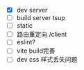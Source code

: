 - [X] dev server
- [ ] build server tsup
- [ ] static 
- [ ] 路由重定向 /client
- [ ] eslint?
- [ ] vite build完善
- [ ] dev css 样式丢失问题